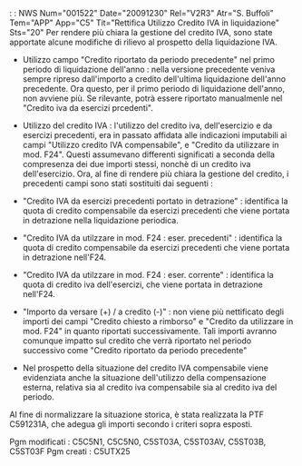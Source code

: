  :  : NWS Num="001522" Date="20091230" Rel="V2R3" Atr="S. Buffoli" Tem="APP" App="C5" Tit="Rettifica Utilizzo Credito IVA in liquidazione" Sts="20"
Per rendere più chiara la gestione del credito IVA, sono state apportate alcune modifiche di rilievo
al prospetto della liquidazione IVA.

- Utilizzo campo "Credito riportato da periodo precedente" nel primo periodo di liquidazione
dell'anno :  nella versione precedente veniva sempre ripreso dall'importo a credito dell'ultima liquidazione dell'anno precedente. Ora questo, per il primo periodo di liquidazione dell'anno, non
avviene più. Se rilevante, potrà essere riportato manualmenle nel "Credito iva da esercizi prcedenti".

- Utilizzo del credito IVA :  l'utilizzo del credito iva, dell'esercizio e da esercizi precedenti,
era in passato affidata alle indicazioni imputabili ai campi "Utilizzo credito IVA compensabile", e "Credito da utilizzare in mod. F24". Questi assumevano differenti significati a seconda della compresenza dei due importi stessi, nonchè di un credito iva dell'esercizio.
Ora, al fine di rendere più chiara la gestione del credito, i precedenti campi sono stati sostituiti
dai seguenti : 
- "Credito IVA da esercizi precedenti portato in detrazione" :  identifica la quota di credito
compensabile da esercizi precedenti che viene portata in detrazione nella liquidazione periodica.
- "Credito IVA da utilzzare in mod. F24 :  eser. precedenti" :  identifica la quota di credito
compensabile da esercizi precedenti che viene portata in detrazione nell'F24.
- "Credito IVA da utilzzare in mod. F24 :  eser. corrente" :  identifica la quota di credito iva
dell'esercizi, che viene portata in detrazione nell'F24.

- "Importo da versare (+) / a credito (-)" :  non viene più nettificato degli importi dei campi
"Credito chiesto a rimborso" e "Credito da utilizzare in mod. F24" in quanto riportati successivamente. Tali importi avranno comunque impatto sul credito che verrà riportato nel periodo
successivo come "Credito riportato da periodo precedente"

- Nel prospetto della situazione del credito IVA compensabile viene evidenziata anche la situazione
dell'utilizzo della compensazione esterna, relativa sia al credito iva compensabile sia al credito
iva del periodo.

Al fine di normalizzare la situazione storica, è stata realizzata la PTF C591231A, che adegua gli importi secondo i criteri sopra esposti.

Pgm modificati :  C5C5N1, C5C5N0, C5ST03A, C5ST03AV, C5ST03B, C5ST03F
Pgm creati :  C5UTX25

